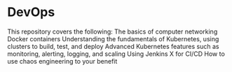 # DevOps
This repository covers the following:
The basics of computer networking
Docker containers
Understanding the fundamentals of Kubernetes, using clusters to build, test, and deploy
Advanced Kubernetes features such as monitoring, alerting, logging, and scaling
Using Jenkins X for CI/CD
How to use chaos engineering to your benefit
